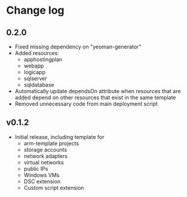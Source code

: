 # Change log

## 0.2.0

* Fixed missing dependency on "yeoman-generator"
* Added resources:
  * apphostingplan
  * webapp
  * logicapp
  * sqlserver
  * sqldatabase
* Automatically update dependsOn attribute when resources that are added depend
  on other resources that exist in the same template
* Removed unnecessary code from main deployment script

## v0.1.2

* Initial release, including template for
  * arm-template projects
  * storage accounts
  * network adapters
  * virtual networks
  * public IPs
  * Windows VMs
  * DSC extension
  * Custom script extension
